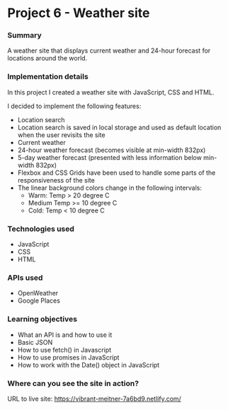 # Project 6 - Weather site

### Summary

A weather site that displays current weather and 24-hour forecast for locations around the world.

### Implementation details

In this project I created a weather site with JavaScript, CSS and HTML.

I decided to implement the following features:

- Location search
- Location search is saved in local storage and used as default location when the user revisits the site
- Current weather
- 24-hour weather forecast (becomes visible at min-width 832px)
- 5-day weather forecast (presented with less information below min-width 832px)
- Flexbox and CSS Grids have been used to handle some parts of the responsiveness of the site
- The linear background colors change in the following intervals:
  - Warm: Temp > 20 degree C
  - Medium Temp >= 10 degree C
  - Cold: Temp < 10 degree C

### Technologies used

- JavaScript
- CSS
- HTML

### APIs used

- OpenWeather
- Google Places

### Learning objectives

- What an API is and how to use it
- Basic JSON
- How to use fetch() in Javascript
- How to use promises in JavaScript
- How to work with the Date() object in JavaScript

### Where can you see the site in action?

URL to live site: https://vibrant-meitner-7a6bd9.netlify.com/
